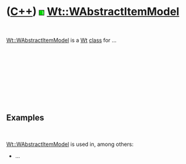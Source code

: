 



 

 

 

 

 

([C++](Cpp.htm)) ![Wt](PicWt.png) [Wt::WAbstractItemModel](CppWAbstractItemModel.htm)
=====================================================================================

 

[Wt::WAbstractItemModel](CppWAbstractItemModel.htm) is a [Wt](CppWt.htm)
[class](CppClass.htm) for ...

 

 

 

 

 

Examples
--------

 

[Wt::WAbstractItemModel](CppWAbstractItemModel.htm) is used in, among
others:

-   ...

 

 

 

 

 





 



